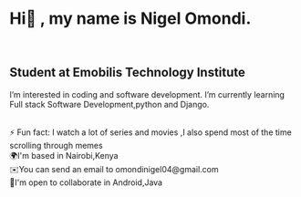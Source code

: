 <h1>Hi👋 , my name is  Nigel Omondi.</h1><br>
<h2>Student at Emobilis Technology Institute</h2>
<p> I’m interested in coding and software development.
  I’m currently learning Full stack Software Development,python and Django.</p><br>
 ⚡ Fun fact: I watch a lot of series and movies ,I also spend most of the time scrolling through memes<br>
🌍I'm based in Nairobi,Kenya<br>
✉️You can send an email to omondinigel04@gmail.com<br>
🤝I'm open to collaborate in Android,Java


<!---
ThatNigel/ThatNigel is a ✨ special ✨ repository because its `README.md` (this file) appears on your GitHub profile.
You can click the Preview link to take a look at your changes.
--->
